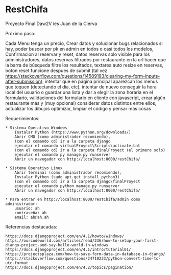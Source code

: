 # RestChifa
Proyecto Final Daw2V ies Juan de la Cierva

Próximo paso: 

Cada Menu tenga un precio,
Crear datos y solucionar bugs relacionados si hay,
poder buscar por pk en admin en todos o casi todos los modelos,
Confirmacion al reservar y reset,
datos reservas solo visible para los administradores,
datos reservas filtrados por restaurante en la url
hacer que la barra de búsqueda filtre los resultados,
textarea auto resize en reservas,
boton reset funcione despues de submit (tal vez https://stackoverflow.com/questions/14589193/clearing-my-form-inputs-after-submission),
intentar que en página principal aparezcan los menus que toquen (detectando el dia, etc),
intentar de nuevo conseguir la hora local del usuario o guardar una lista y dar a elegir la zona horaria en el formulario,
validaciones del formulario en cliente con javascript,
crear algún restaurante más y (muy opcional) considerar datos distintos entre ellos,
actualizar los dibujos
optimizar, limpiar el código y pensar más cosas



Requerimientos:

	* Sistema Operativo Windows
		Instalar Python (https://www.python.org/downloads/) 
		Abrir CMD (como administrador recomiendo), 
		(con el comando cd) ir a la carpeta django
		ejecutar el comando virtualProyect\Scripts\activate.bat
		(con el comando cd) ir a la carpeta finalProyect (el primero solo)
		ejecutar el comando py manage.py runserver
		Abrir un navegador con http://localhost:8000/restChifa/

	* Sistema Operativo Linux
		Abrir terminal (como administrador recomiendo), 
		Instalar Python (sudo apt-get install python3) 
		(con el comando cd) ir a la carpeta django\finalProyect
		ejecutar el comando python manage.py runserver
		Abrir un navegador con http://localhost:8000/restChifa/

	* Para entrar en http://localhost:8000/restChifa/admin como administrador:
		usuario: ah
		contraseña: ah
		email: ah@ah.ah

Referencias destacadas:

	https://docs.djangoproject.com/en/4.1/howto/windows/
	https://ourcodeworld.com/articles/read/236/how-to-setup-your-first-django-project-and-say-hello-world-in-windows
	https://docs.djangoproject.com/en/4.1/intro/tutorial01/
	https://projectsplaza.com/how-to-save-form-data-in-database-in-django/
	https://stackoverflow.com/questions/24710233/python-convert-time-to-utc-format
	https://docs.djangoproject.com/en/4.2/topics/pagination/



